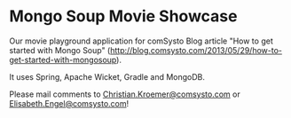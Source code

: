 Mongo Soup Movie Showcase
==========

Our movie playground application for comSysto Blog article "How to get started with Mongo Soup" (http://blog.comsysto.com/2013/05/29/how-to-get-started-with-mongosoup).

It uses Spring, Apache Wicket, Gradle and MongoDB.

Please mail comments to Christian.Kroemer@comsysto.com or Elisabeth.Engel@comsysto.com!
